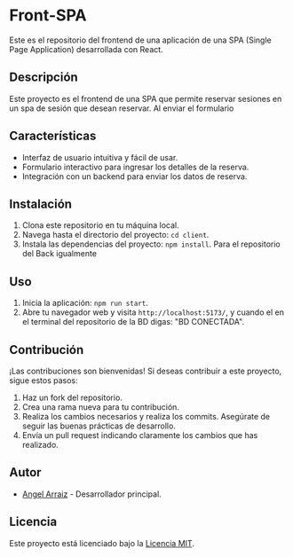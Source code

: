 # Front-SPA

Este es el repositorio del frontend de una aplicación de una SPA (Single Page Application) desarrollada con React.

## Descripción

Este proyecto es el frontend de una SPA que permite reservar sesiones en un spa de sesión que desean reservar. Al enviar el formulario

## Características

- Interfaz de usuario intuitiva y fácil de usar.
- Formulario interactivo para ingresar los detalles de la reserva.
- Integración con un backend para enviar los datos de reserva.



## Instalación

1. Clona este repositorio en tu máquina local.
2. Navega hasta el directorio del proyecto: `cd client`.
3. Instala las dependencias del proyecto: `npm install`. Para el repositorio del Back igualmente 

## Uso

1. Inicia la aplicación: `npm run start`.
2. Abre tu navegador web y visita `http://localhost:5173/`, y cuando el en el terminal del repositorio de la BD digas: "BD CONECTADA".

## Contribución

¡Las contribuciones son bienvenidas! Si deseas contribuir a este proyecto, sigue estos pasos:

1. Haz un fork del repositorio.
2. Crea una rama nueva para tu contribución.
3. Realiza los cambios necesarios y realiza los commits. Asegúrate de seguir las buenas prácticas de desarrollo.
4. Envía un pull request indicando claramente los cambios que has realizado.

## Autor

- [Angel Arraiz](https://github.com/arrayz-code) - Desarrollador principal.

## Licencia

Este proyecto está licenciado bajo la [Licencia MIT](LICENSE).
